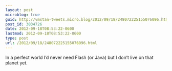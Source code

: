 ```yaml
---
layout: post
microblog: true
guid: http://vmstan-tweets.micro.blog/2012/09/18/248072225155076096.html
post_id: 3034726
date: 2012-09-18T08:53:22-0600
lastmod: 2012-09-18T08:53:22-0600
type: post
url: /2012/09/18/248072225155076096.html
---
```

In a perfect world I’d never need Flash (or Java) but I don’t live on that planet yet.
